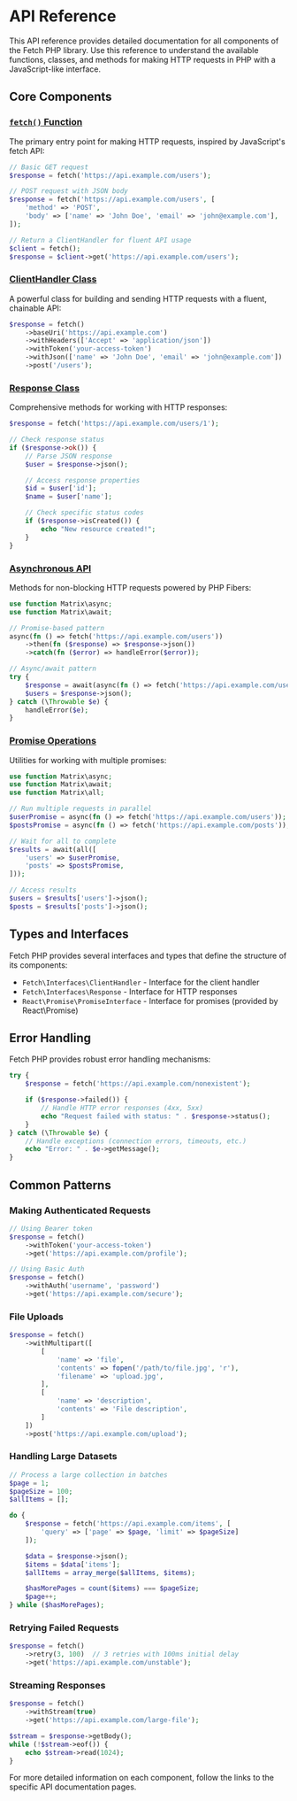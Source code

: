 # API Reference

This API reference provides detailed documentation for all components of the Fetch PHP library. Use this reference to understand the available functions, classes, and methods for making HTTP requests in PHP with a JavaScript-like interface.

## Core Components

### [`fetch()` Function](./fetch.md)

The primary entry point for making HTTP requests, inspired by JavaScript's fetch API:

```php
// Basic GET request
$response = fetch('https://api.example.com/users');

// POST request with JSON body
$response = fetch('https://api.example.com/users', [
    'method' => 'POST',
    'body' => ['name' => 'John Doe', 'email' => 'john@example.com'],
]);

// Return a ClientHandler for fluent API usage
$client = fetch();
$response = $client->get('https://api.example.com/users');
```

### [ClientHandler Class](./client-handler.md)

A powerful class for building and sending HTTP requests with a fluent, chainable API:

```php
$response = fetch()
    ->baseUri('https://api.example.com')
    ->withHeaders(['Accept' => 'application/json'])
    ->withToken('your-access-token')
    ->withJson(['name' => 'John Doe', 'email' => 'john@example.com'])
    ->post('/users');
```

### [Response Class](./response.md)

Comprehensive methods for working with HTTP responses:

```php
$response = fetch('https://api.example.com/users/1');

// Check response status
if ($response->ok()) {
    // Parse JSON response
    $user = $response->json();

    // Access response properties
    $id = $user['id'];
    $name = $user['name'];

    // Check specific status codes
    if ($response->isCreated()) {
        echo "New resource created!";
    }
}
```

### [Asynchronous API](./async.md)

Methods for non-blocking HTTP requests powered by PHP Fibers:

```php
use function Matrix\async;
use function Matrix\await;

// Promise-based pattern
async(fn () => fetch('https://api.example.com/users'))
    ->then(fn ($response) => $response->json())
    ->catch(fn ($error) => handleError($error));

// Async/await pattern
try {
    $response = await(async(fn () => fetch('https://api.example.com/users')));
    $users = $response->json();
} catch (\Throwable $e) {
    handleError($e);
}
```

### [Promise Operations](./promises.md)

Utilities for working with multiple promises:

```php
use function Matrix\async;
use function Matrix\await;
use function Matrix\all;

// Run multiple requests in parallel
$userPromise = async(fn () => fetch('https://api.example.com/users'));
$postsPromise = async(fn () => fetch('https://api.example.com/posts'));

// Wait for all to complete
$results = await(all([
    'users' => $userPromise,
    'posts' => $postsPromise,
]));

// Access results
$users = $results['users']->json();
$posts = $results['posts']->json();
```

## Types and Interfaces

Fetch PHP provides several interfaces and types that define the structure of its components:

- `Fetch\Interfaces\ClientHandler` - Interface for the client handler
- `Fetch\Interfaces\Response` - Interface for HTTP responses
- `React\Promise\PromiseInterface` - Interface for promises (provided by React\Promise)

## Error Handling

Fetch PHP provides robust error handling mechanisms:

```php
try {
    $response = fetch('https://api.example.com/nonexistent');

    if ($response->failed()) {
        // Handle HTTP error responses (4xx, 5xx)
        echo "Request failed with status: " . $response->status();
    }
} catch (\Throwable $e) {
    // Handle exceptions (connection errors, timeouts, etc.)
    echo "Error: " . $e->getMessage();
}
```

## Common Patterns

### Making Authenticated Requests

```php
// Using Bearer token
$response = fetch()
    ->withToken('your-access-token')
    ->get('https://api.example.com/profile');

// Using Basic Auth
$response = fetch()
    ->withAuth('username', 'password')
    ->get('https://api.example.com/secure');
```

### File Uploads

```php
$response = fetch()
    ->withMultipart([
        [
            'name' => 'file',
            'contents' => fopen('/path/to/file.jpg', 'r'),
            'filename' => 'upload.jpg',
        ],
        [
            'name' => 'description',
            'contents' => 'File description',
        ]
    ])
    ->post('https://api.example.com/upload');
```

### Handling Large Datasets

```php
// Process a large collection in batches
$page = 1;
$pageSize = 100;
$allItems = [];

do {
    $response = fetch('https://api.example.com/items', [
        'query' => ['page' => $page, 'limit' => $pageSize]
    ]);

    $data = $response->json();
    $items = $data['items'];
    $allItems = array_merge($allItems, $items);

    $hasMorePages = count($items) === $pageSize;
    $page++;
} while ($hasMorePages);
```

### Retrying Failed Requests

```php
$response = fetch()
    ->retry(3, 100)  // 3 retries with 100ms initial delay
    ->get('https://api.example.com/unstable');
```

### Streaming Responses

```php
$response = fetch()
    ->withStream(true)
    ->get('https://api.example.com/large-file');

$stream = $response->getBody();
while (!$stream->eof()) {
    echo $stream->read(1024);
}
```

For more detailed information on each component, follow the links to the specific API documentation pages.
